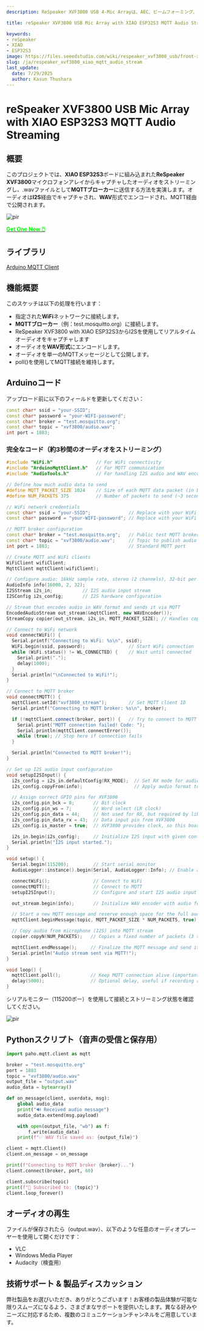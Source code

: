 ```yaml
---
description: ReSpeaker XVF3800 USB 4-Mic Arrayは、AEC、ビームフォーミング、ノイズ抑制、360°音声キャプチャを備えたプロフェッショナルな円形マイクロフォンアレイです。XIAO ESP32S3と組み合わせることで、スマートデバイス、ロボティクス、IoTアプリケーション向けの高度な音声制御を実現します。シームレスな統合とデュアルモードの柔軟性をご確認ください。

title: reSpeaker XVF3800 USB Mic Array with XIAO ESP32S3 MQTT Audio Streaming 

keywords:
- reSpeaker
- XIAO
- ESP32S3
image: https://files.seeedstudio.com/wiki/respeaker_xvf3800_usb/front-xiao.webp
slug: /ja/respeaker_xvf3800_xiao_mqtt_audio_stream
last_update:
  date: 7/29/2025
  author: Kasun Thushara
---
```


# reSpeaker XVF3800 USB Mic Array with XIAO ESP32S3 MQTT Audio Streaming 

## 概要

このプロジェクトでは、**XIAO ESP32S3**ボードに組み込まれた**ReSpeaker XVF3800**マイクロフォンアレイからキャプチャしたオーディオをストリーミングし、.wavファイルとして**MQTTブローカー**に送信する方法を実演します。オーディオは**I2S**経由でキャプチャされ、**WAV**形式でエンコードされ、MQTT経由で公開されます。


<p style={{textAlign: 'center'}}><img src="https://files.seeedstudio.com/wiki/respeaker_xvf3800_usb/front-xiao.jpg" alt="pir" width={600} height="auto" /></p>

<div class="get_one_now_container" style={{textAlign: 'center'}}>
    <a class="get_one_now_item" href="https://www.seeedstudio.com/ReSpeaker-XVF3800-4-Mic-Array-With-XIAO-ESP32S3-p-6489.html" target="_blank">
            <strong><span><font color={'FFFFFF'} size={"4"}> Get One Now 🖱️</font></span></strong>
    </a>
</div>

## ライブラリ

[Arduino MQTT Client](https://docs.arduino.cc/libraries/arduinomqttclient/)

## 機能概要

このスケッチは以下の処理を行います：
- 指定された**WiFi**ネットワークに接続します。
- **MQTTブローカー**（例：test.mosquitto.org）に接続します。
- ReSpeaker XVF3800 with XIAO ESP32S3からI2Sを使用してリアルタイムオーディオをキャプチャします
- オーディオを**WAV形式**にエンコードします。
- オーディオを単一のMQTTメッセージとして公開します。
- poll()を使用してMQTT接続を維持します。

## Arduinoコード

アップロード前に以下のフィールドを更新してください：

```cpp
const char* ssid = "your-SSID";
const char* password = "your-WIFI-password";
const char* broker = "test.mosquitto.org";
const char* topic = "xvf3800/audio.wav";
int port = 1883;
```

### 完全なコード（約3秒間のオーディオをストリーミング）

```cpp
#include "WiFi.h"                // For WiFi connectivity
#include "ArduinoMqttClient.h"   // For MQTT communication
#include "AudioTools.h"          // For handling I2S audio and WAV encoding

// Define how much audio data to send
#define MQTT_PACKET_SIZE 1024    // Size of each MQTT data packet (in bytes)
#define NUM_PACKETS 375          // Number of packets to send (~3 seconds of audio at 16kHz)

// WiFi network credentials
const char* ssid = "your-SSID";              // Replace with your WiFi SSID
const char* password = "your-WIFI-password"; // Replace with your WiFi password

// MQTT broker configuration
const char* broker = "test.mosquitto.org";   // Public test MQTT broker
const char* topic = "xvf3800/audio.wav";     // Topic to publish audio to
int port = 1883;                             // Standard MQTT port

// Create MQTT and WiFi clients
WiFiClient wifiClient;
MqttClient mqttClient(wifiClient);

// Configure audio: 16kHz sample rate, stereo (2 channels), 32-bit per sample
AudioInfo info(16000, 2, 32);
I2SStream i2s_in;           // I2S audio input stream
I2SConfig i2s_config;       // I2S hardware configuration

// Stream that encodes audio in WAV format and sends it via MQTT
EncodedAudioStream out_stream(&mqttClient, new WAVEncoder());
StreamCopy copier(out_stream, i2s_in, MQTT_PACKET_SIZE); // Handles copying I2S data into the MQTT stream

// Connect to WiFi network
void connectWiFi() {
  Serial.printf("Connecting to WiFi: %s\n", ssid);
  WiFi.begin(ssid, password);                // Start WiFi connection
  while (WiFi.status() != WL_CONNECTED) {    // Wait until connected
    Serial.print(".");
    delay(1000);
  }
  Serial.println("\nConnected to WiFi!");
}

// Connect to MQTT broker
void connectMQTT() {
  mqttClient.setId("xvf3800_stream");        // Set MQTT client ID
  Serial.printf("Connecting to MQTT broker: %s\n", broker);

  if (!mqttClient.connect(broker, port)) {   // Try to connect to MQTT
    Serial.print("MQTT connection failed! Code: ");
    Serial.println(mqttClient.connectError());
    while (true); // Stop here if connection fails
  }

  Serial.println("Connected to MQTT broker!");
}

// Set up I2S audio input configuration
void setupI2SInput() {
  i2s_config = i2s_in.defaultConfig(RX_MODE);  // Set RX mode for audio input
  i2s_config.copyFrom(info);                   // Apply audio format to config

  // Assign correct GPIO pins for XVF3800
  i2s_config.pin_bck = 8;       // Bit clock
  i2s_config.pin_ws = 7;        // Word select (LR clock)
  i2s_config.pin_data = 44;     // Not used for RX, but required by lib
  i2s_config.pin_data_rx = 43;  // Data input pin from XVF3800
  i2s_config.is_master = true;  // XVF3800 provides clock, so this board acts as master

  i2s_in.begin(i2s_config);     // Initialize I2S input with given config
  Serial.println("I2S input started.");
}

void setup() {
  Serial.begin(115200);         // Start serial monitor
  AudioLogger::instance().begin(Serial, AudioLogger::Info); // Enable audio debug logs

  connectWiFi();                // Connect to WiFi
  connectMQTT();                // Connect to MQTT
  setupI2SInput();              // Configure and start I2S audio input

  out_stream.begin(info);       // Initialize WAV encoder with audio format

  // Start a new MQTT message and reserve enough space for the full audio stream
  mqttClient.beginMessage(topic, MQTT_PACKET_SIZE * NUM_PACKETS, true);

  // Copy audio from microphone (I2S) into MQTT stream
  copier.copyN(NUM_PACKETS);   // Copies a fixed number of packets (3 seconds of audio)

  mqttClient.endMessage();     // Finalize the MQTT message and send it
  Serial.println("Audio stream sent via MQTT!");
}

void loop() {
  mqttClient.poll();           // Keep MQTT connection alive (important if broker expects pings)
  delay(5000);                 // Optional delay, useful if recording repeatedly
}

```

シリアルモニター（115200ボー）を使用して接続とストリーミング状態を確認してください。

<p style={{textAlign: 'center'}}><img src="https://files.seeedstudio.com/wiki/respeaker_xvf3800_usb/mqtt_sm.PNG" alt="pir" width={700} height="auto" /></p>

## Pythonスクリプト（音声の受信と保存用）

```python
import paho.mqtt.client as mqtt

broker = "test.mosquitto.org"
port = 1883
topic = "xvf3800/audio.wav"
output_file = "output.wav"
audio_data = bytearray()

def on_message(client, userdata, msg):
    global audio_data
    print("🔊 Received audio message")
    audio_data.extend(msg.payload)

    with open(output_file, "wb") as f:
        f.write(audio_data)
    print(f"✅ WAV file saved as: {output_file}")

client = mqtt.Client()
client.on_message = on_message

print(f"Connecting to MQTT broker {broker}...")
client.connect(broker, port, 60)

client.subscribe(topic)
print(f"📡 Subscribed to: {topic}")
client.loop_forever()

```

## オーディオの再生

ファイルが保存されたら（output.wav）、以下のような任意のオーディオプレーヤーを使用して開くだけです：

- VLC
- Windows Media Player
- Audacity（検査用）

## 技術サポート & 製品ディスカッション

弊社製品をお選びいただき、ありがとうございます！お客様の製品体験が可能な限りスムーズになるよう、さまざまなサポートを提供いたします。異なる好みやニーズに対応するため、複数のコミュニケーションチャンネルをご用意しています。

<div class="button_tech_support_container">
<a href="https://forum.seeedstudio.com/" class="button_forum"></a> 
<a href="https://www.seeedstudio.com/contacts" class="button_email"></a>
</div>

<div class="button_tech_support_container">
<a href="https://discord.gg/eWkprNDMU7" class="button_discord"></a> 
<a href="https://github.com/Seeed-Studio/wiki-documents/discussions/69" class="button_discussion"></a>
</div>


